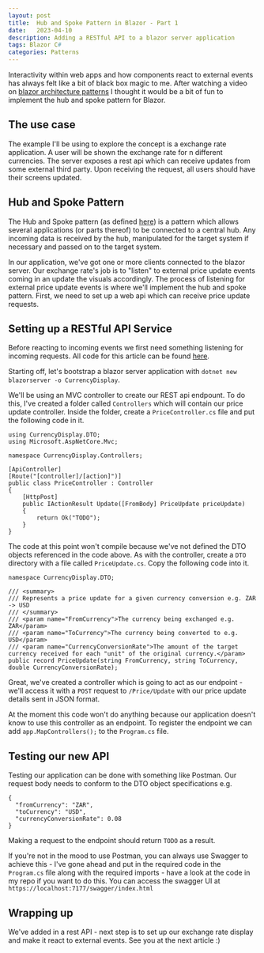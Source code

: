 ```yaml
---
layout: post
title:  Hub and Spoke Pattern in Blazor - Part 1
date:   2023-04-10
description: Adding a RESTful API to a blazor server application
tags: Blazor C#
categories: Patterns
---
```

Interactivity within web apps and how components react to external events has always felt like a bit of black box magic to me. After watching a video on [blazor architecture patterns](https://www.youtube.com/watch?v=noGh9oA86X0) I thought it would be a bit of fun to implement the hub and spoke pattern for Blazor.

## The use case
The example I'll be using to explore the concept is a exchange rate application. A user will be shown the exchange rate for n different currencies. The server exposes a rest api which can receive updates from some external third party. Upon receiving the request, all users should have their screens updated. 

## Hub and Spoke Pattern
The Hub and Spoke pattern (as defined [here](https://www.oreilly.com/library/view/architectural-patterns/9781787287495/812e1f41-5809-4658-9640-21762f60438c.xhtml)) is a pattern which allows several applications (or parts thereof) to be connected to a central hub. Any incoming data is received by the hub, manipulated for the target system if necessary and passed on to the target system.

In our application, we've got one or more clients connected to the blazor server. Our exchange rate's job is to "listen" to external price update events coming in an update the visuals accordingly. The process of listening for external price update events is where we'll implement the hub and spoke pattern. First, we need to set up a web api which can receive price update requests.

## Setting up a RESTful API Service
Before reacting to incoming events we first need something listening for incoming requests. All code for this article can be found [here](https://github.com/thatstatsguy/DesignPatterns/tree/main/Hub%20and%20Spoke%20Pattern/Part1).

Starting off, let's bootstrap a blazor server application with `dotnet new blazorserver -o CurrencyDisplay`.

We'll be using an MVC controller to create our REST api endpount. To do this, I've created a folder called `Controllers` which will contain our price update controller. Inside the folder, create a `PriceController.cs` file and put the following code in it.

```
using CurrencyDisplay.DTO;
using Microsoft.AspNetCore.Mvc;

namespace CurrencyDisplay.Controllers;

[ApiController]
[Route("[controller]/[action]")]
public class PriceController : Controller
{
    [HttpPost]
    public IActionResult Update([FromBody] PriceUpdate priceUpdate)
    {
        return Ok("TODO");
    }    
}
```
The code at this point won't compile because we've not defined the DTO objects referenced in the code above. As with the controller, create a `DTO` directory with a file called `PriceUpdate.cs`. Copy the following code into it.

```
namespace CurrencyDisplay.DTO;

/// <summary>
/// Represents a price update for a given currency conversion e.g. ZAR -> USD 
/// </summary>
/// <param name="FromCurrency">The currency being exchanged e.g. ZAR</param>
/// <param name="ToCurrency">The currency being converted to e.g. USD</param>
/// <param name="CurrencyConversionRate">The amount of the target currency received for each "unit" of the original currency.</param>
public record PriceUpdate(string FromCurrency, string ToCurrency, double CurrencyConversionRate);
```

Great, we've created a controller which is going to act as our endpoint - we'll access it with a `POST` request to `/Price/Update` with our price update details sent in JSON format. 

At the moment this code won't do anything because our application doesn't know to use this controller as an endpoint. To register the endpoint we can add `app.MapControllers();` to the `Program.cs` file.

## Testing our new API
Testing our application can be done with something like Postman. Our request body needs to conform to the DTO object specifications e.g. 

```
{
  "fromCurrency": "ZAR",
  "toCurrency": "USD",
  "currencyConversionRate": 0.08
}
```

Making a request to the endpoint should return `TODO` as a result.

If you're not in the mood to use Postman, you can always use Swagger to achieve this - I've gone ahead and put in the required code in the `Program.cs` file along with the required imports - have a look at the code in my repo if you want to do this. You can access the swagger UI at `https://localhost:7177/swagger/index.html`

## Wrapping up
We've added in a rest API - next step is to set up our exchange rate display and make it react to external events. See you at the next article :)